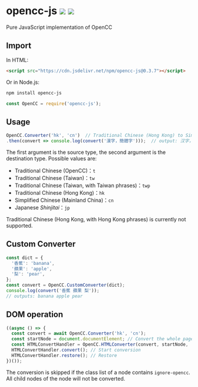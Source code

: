 # opencc-js [![](https://github.com/nk2028/opencc-js/workflows/Test/badge.svg)](https://github.com/nk2028/opencc-js/actions?query=workflow%3ATest) [![](https://data.jsdelivr.com/v1/package/npm/opencc-js/badge)](https://www.jsdelivr.com/package/npm/opencc-js)

Pure JavaScript implementation of OpenCC

## Import

In HTML:

```html
<script src="https://cdn.jsdelivr.net/npm/opencc-js@0.3.7"></script>
```

Or in Node.js:

```sh
npm install opencc-js
```

```javascript
const OpenCC = require('opencc-js');
```

## Usage

```javascript
OpenCC.Converter('hk', 'cn')  // Traditional Chinese (Hong Kong) to Simplified Chinese
.then(convert => console.log(convert('漢字，簡體字')));  // output: 汉字，简体字
```

The first argument is the source type, the second argument is the destination type. Possible values are:

- Traditional Chinese (OpenCC)：`t`
- Traditional Chinese (Taiwan)：`tw`
- Traditional Chinese (Taiwan, with Taiwan phrases)：`twp`
- Traditional Chinese (Hong Kong)：`hk`
- Simplified Chinese (Mainland China)：`cn`
- Japanese _Shinjitai_：`jp`

Traditional Chinese (Hong Kong, with Hong Kong phrases) is currently not supported.

## Custom Converter

```javascript
const dict = {
  '香蕉': 'banana',
  '蘋果': 'apple',
  '梨': 'pear',
};
const convert = OpenCC.CustomConverter(dict);
console.log(convert('香蕉 蘋果 梨'));
// outputs: banana apple pear
```

## DOM operation

```javascript
((async () => {
  const convert = await OpenCC.Converter('hk', 'cn');
  const startNode = document.documentElement; // Convert the whole page
  const HTMLConvertHandler = OpenCC.HTMLConverter(convert, startNode, 'zh-HK', 'zh-CN'); // Convert all zh-HK to zh-CN
  HTMLConvertHandler.convert(); // Start conversion
  HTMLConvertHandler.restore(); // Restore
})());
```

The conversion is skipped if the class list of a node contains `ignore-opencc`. All child nodes of the node will not be converted.
